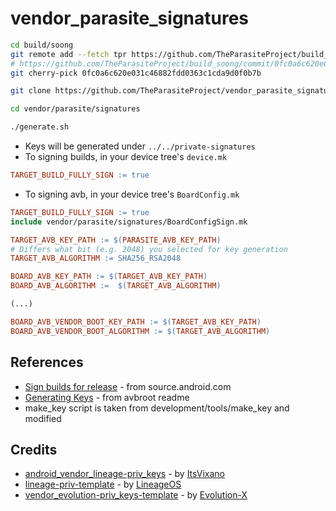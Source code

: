 # vendor_parasite_signatures

```bash
cd build/soong
git remote add --fetch tpr https://github.com/TheParasiteProject/build_soong.git
# https://github.com/TheParasiteProject/build_soong/commit/0fc0a6c620e031c46882fdd0363c1cda9d0f0b7b
git cherry-pick 0fc0a6c620e031c46882fdd0363c1cda9d0f0b7b
```

```bash
git clone https://github.com/TheParasiteProject/vendor_parasite_signatures vendor/parasite/signatures
```

```bash
cd vendor/parasite/signatures
```

```bash
./generate.sh
```

* Keys will be generated under `../../private-signatures`
* To signing builds, in your device tree's `device.mk`

```makefile
TARGET_BUILD_FULLY_SIGN := true
```

* To signing avb, in your device tree's `BoardConfig.mk`

```makefile
TARGET_BUILD_FULLY_SIGN := true
include vendor/parasite/signatures/BoardConfigSign.mk

TARGET_AVB_KEY_PATH := $(PARASITE_AVB_KEY_PATH)
# Differs what bit (e.g. 2048) you selected for key generation
TARGET_AVB_ALGORITHM := SHA256_RSA2048

BOARD_AVB_KEY_PATH := $(TARGET_AVB_KEY_PATH)
BOARD_AVB_ALGORITHM :=  $(TARGET_AVB_ALGORITHM)

(...)

BOARD_AVB_VENDOR_BOOT_KEY_PATH := $(TARGET_AVB_KEY_PATH)
BOARD_AVB_VENDOR_BOOT_ALGORITHM := $(TARGET_AVB_ALGORITHM)
```

## References

* [Sign builds for release](https://source.android.com/docs/core/ota/sign_builds) - from source.android.com
* [Generating Keys](https://github.com/chenxiaolong/avbroot?tab=readme-ov-file#generating-keys) - from avbroot readme
* make_key script is taken from development/tools/make_key and modified

## Credits

* [android_vendor_lineage-priv_keys](https://github.com/ItsVixano/android_vendor_lineage-priv_keys) - by [ItsVixano](https://github.com/ItsVixano)
* [lineage-priv-template](https://github.com/LineageOS/scripts/tree/main/lineage-priv-template) - by [LineageOS](https://github.com/LineageOS)
* [vendor_evolution-priv_keys-template](https://github.com/Evolution-X/vendor_evolution-priv_keys-template) - by [Evolution-X](https://github.com/Evolution-X)
